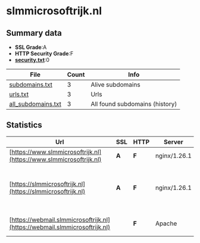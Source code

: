 

# slmmicrosoftrijk.nl
## Summary data


 - **SSL Grade**:A
 - **HTTP Security Grade**:F
 - **[security.txt](https://www.digitaleoverheid.nl/nieuws/standaard-security-txt-nu-verplicht-voor-overheid/)**:0


| File       | Count | Info |
|------------|-------|------|
|[subdomains.txt](/data/slmmicrosoftrijk.nl/subdomains.txt)|3|Alive subdomains|
|[urls.txt](/data/slmmicrosoftrijk.nl/urls.txt)|3|Urls|
|[all_subdomains.txt](/data/slmmicrosoftrijk.nl/all_subdomains.txt)|3|All found subdomains (history)|


## Statistics


| Url | SSL | HTTP | Server | Cookie | HSTS | CORS | CTO | CSP | XFO | XXP | RP |FP| Tech |Title |
|--------|-------|-------|------|------|------|------|------|------|------|------|------|------|------|------|
|[https://www.slmmicrosoftrijk.nl](https://www.slmmicrosoftrijk.nl)| **A**| **F**|nginx/1.26.1| | | | | | | | :white_check_mark: | |Nginx:1.26.1||
|[https://slmmicrosoftrijk.nl](https://slmmicrosoftrijk.nl)| **A**| **F**|nginx/1.26.1| | | | | | | | :white_check_mark: | |MySQL Nginx:1.26.1 PHP WordPress Yoast SEO:23.3|Home - SLM Micro...|
|[https://webmail.slmmicrosoftrijk.nl](https://webmail.slmmicrosoftrijk.nl)| | **F**|Apache| | | | | | | | :white_check_mark: | |Apache HTTP Server|301 Moved Perman...|

